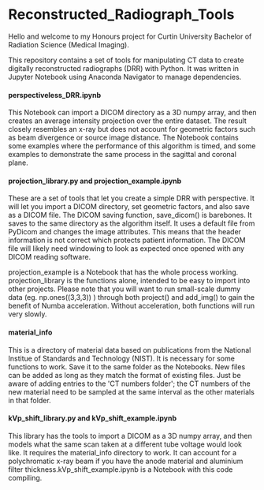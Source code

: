 # Reconstructed_Radiograph_Tools
 
Hello and welcome to my Honours project for Curtin University Bachelor of Radiation Science (Medical Imaging).

This repository contains a set of tools for manipulating CT data to create digitally reconstructed radiographs (DRR) with Python. It was written in Jupyter Notebook using Anaconda Navigator to manage dependencies.

#### perspectiveless_DRR.ipynb ####
This Notebook can import a DICOM directory as a 3D numpy array, and then creates an average intensity projection over the entire dataset. The result closely resembles an x-ray but does not account for geometric factors such as beam divergence or source image distance. The Notebook contains some examples where the performance of this algorithm is timed, and some examples to demonstrate the same process in the sagittal and coronal plane.

#### projection_library.py and projection_example.ipynb ####
These are a set of tools that let you create a simple DRR with perspective. It will let you import a DICOM directory, set geometric factors, and also save as a DICOM file. The DICOM saving function, save_dicom() is barebones. It saves to the same directory as the algorithm itself. It uses a default file from PyDicom and changes the image attributes. This means that the header information is not correct which protects patient information. The DICOM file will likely need windowing to look as expected once opened with any DICOM reading software.

projection_example is a Notebook that has the whole process working. projection_library is the functions alone, intended to be easy to import into other projects. Please note that you will want to run small-scale dummy data (eg. np.ones((3,3,3)) ) through both project() and add_img() to gain the benefit of Numba acceleration. Without acceleration, both functions will run very slowly.

#### material_info ####
This is a directory of material data based on publications from the National Institue of Standards and Technology (NIST). It is necessary for some functions to work. Save it to the same folder as the Notebooks. New files can be added as long as they match the format of existing files. Just be aware of adding entries to the 'CT numbers folder'; the CT numbers of the new material need to be sampled at the same interval as the other materials in that folder.


#### kVp_shift_library.py and kVp_shift_example.ipynb ####
This library has the tools to import a DICOM as a 3D numpy array, and then models what the same scan taken at a different tube voltage would look like. It requires the material_info directory to work. It can account for a polychromatic x-ray beam if you have the anode material and aluminium filter thickness.kVp_shift_example.ipynb is a Notebook with this code compiling.
